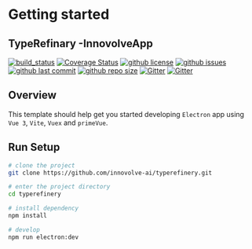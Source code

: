 # Getting started

## TypeRefinary -InnovolveApp

[![build_status](https://github.com/governance-foundation/template-electron-vuex-vuetify/workflows/Build/release/badge.svg)](https://github.com/governance-foundation/template-electron-vuex-vuetify/actions?workflow=Build/release)
[![Coverage Status](https://coveralls.io/repos/github/governance-foundation/template-electron-vuex-vuetify/badge.svg?branch=master)](https://coveralls.io/github/governance-foundation/template-electron-vuex-vuetify?branch=master)
[![github license](https://img.shields.io/github/license/governance-foundation/template-electron-vuex-vuetify)](https://github.com/governance-foundation/template-electron-vuex-vuetify)
[![github issues](https://img.shields.io/github/issues/governance-foundation/template-electron-vuex-vuetify)](https://github.com/governance-foundation/template-electron-vuex-vuetify)
[![github last commit](https://img.shields.io/github/last-commit/governance-foundation/template-electron-vuex-vuetify)](https://github.com/governance-foundation/template-electron-vuex-vuetify)
[![github repo size](https://img.shields.io/github/repo-size/governance-foundation/template-electron-vuex-vuetify)](https://github.com/governance-foundation/template-electron-vuex-vuetify)
[![Gitter](https://badges.gitter.im/governance-foundation/community.svg)](https://gitter.im/governance-foundation/community?utm_source=badge&utm_medium=badge&utm_campaign=pr-badge)
[![Gitter](https://img.shields.io/badge/forum-Google-orange)](https://groups.google.com/forum/#!forum/governance-foundation)

## Overview

This template should help get you started developing `Electron` app using `Vue 3`, `Vite`, `Vuex` and `primeVue`.

## Run Setup

```sh
# clone the project
git clone https://github.com/innovolve-ai/typerefinery.git

# enter the project directory
cd typerefinery

# install dependency
npm install

# develop
npm run electron:dev
```


